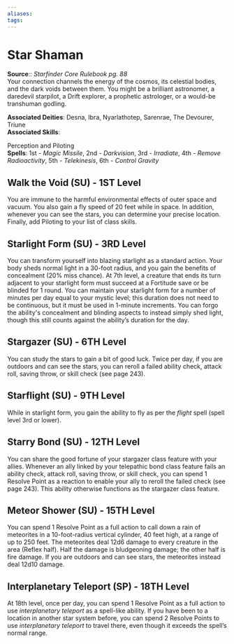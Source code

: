 ```yaml
---
aliases: 
tags: 
---
```


# Star Shaman

**Source**:: _Starfinder Core Rulebook pg. 88_  
Your connection channels the energy of the cosmos, its celestial bodies, and the dark voids between them. You might be a brilliant astronomer, a daredevil starpilot, a Drift explorer, a prophetic astrologer, or a would-be transhuman godling.

**Associated Deities**: Desna, Ibra, Nyarlathotep, Sarenrae, The Devourer, Triune  
**Associated Skills**:

Perception and Piloting  
**Spells**: 1st - _Magic Missile_, 2nd - _Darkvision_, 3rd - _Irradiate_, 4th - _Remove Radioactivity_, 5th - _Telekinesis_, 6th - _Control Gravity_

## Walk the Void (SU) - 1ST Level

You are immune to the harmful environmental effects of outer space and vacuum. You also gain a fly speed of 20 feet while in space. In addition, whenever you can see the stars, you can determine your precise location. Finally, add Piloting to your list of class skills.  

## Starlight Form (SU) - 3RD Level

You can transform yourself into blazing starlight as a standard action. Your body sheds normal light in a 30-foot radius, and you gain the benefits of concealment (20% miss chance). At 7th level, a creature that ends its turn adjacent to your starlight form must succeed at a Fortitude save or be blinded for 1 round. You can maintain your starlight form for a number of minutes per day equal to your mystic level; this duration does not need to be continuous, but it must be used in 1-minute increments. You can forgo the ability's concealment and blinding aspects to instead simply shed light, though this still counts against the ability’s duration for the day.  

## Stargazer (SU) - 6TH Level

You can study the stars to gain a bit of good luck. Twice per day, if you are outdoors and can see the stars, you can reroll a failed ability check, attack roll, saving throw, or skill check (see page 243).  

## Starflight (SU) - 9TH Level

While in starlight form, you gain the ability to fly as per the _flight_ spell (spell level 3rd or lower).  

## Starry Bond (SU) - 12TH Level

You can share the good fortune of your stargazer class feature with your allies. Whenever an ally linked by your telepathic bond class feature fails an ability check, attack roll, saving throw, or skill check, you can spend 1 Resolve Point as a reaction to enable your ally to reroll the failed check (see page 243). This ability otherwise functions as the stargazer class feature.  

## Meteor Shower (SU) - 15TH Level

You can spend 1 Resolve Point as a full action to call down a rain of meteorites in a 10-foot-radius vertical cylinder, 40 feet high, at a range of up to 250 feet. The meteorites deal 12d6 damage to every creature in the area (Reflex half). Half the damage is bludgeoning damage; the other half is fire damage. If you are outdoors and can see stars, the meteorites instead deal 12d10 damage.  

## Interplanetary Teleport (SP) - 18TH Level

At 18th level, once per day, you can spend 1 Resolve Point as a full action to use _interplanetary teleport_ as a spell-like ability. If you have been to a location in another star system before, you can spend 2 Resolve Points to use _interplanetary teleport_ to travel there, even though it exceeds the spell’s normal range.
